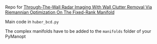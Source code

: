 Repo for [Through-The-Wall Radar Imaging With Wall Clutter Removal Via Riemannian Optimization On The Fixed-Rank Manifold
](https://ieeexplore.ieee.org/abstract/document/10445908)

Main code in `huber_bcd.py`

The complex manifolds have to be added to the `manifolds` folder of your PyManopt
